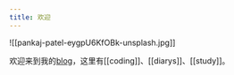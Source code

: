 ```yaml
---
title: 欢迎
---
```


![[pankaj-patel-eygpU6KfOBk-unsplash.jpg]]

欢迎来到我的[blog](https://blog.chenxuexin.com)，这里有[[coding]]、[[diarys]]、[[study]]。
